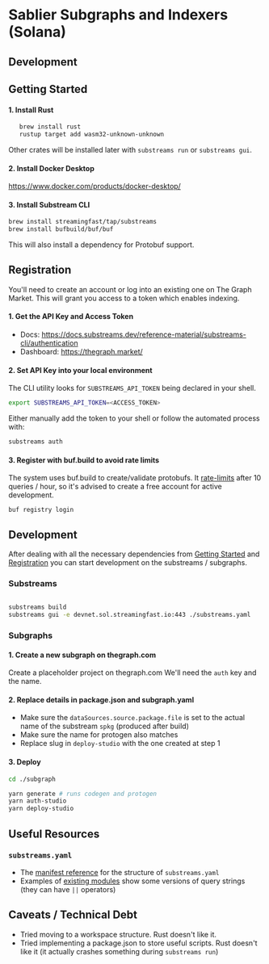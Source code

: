 # Sablier Subgraphs and Indexers (Solana)

## Development

## Getting Started

#### 1. Install Rust

```bash
   brew install rust
   rustup target add wasm32-unknown-unknown
```

Other crates will be installed later with `substreams run` or `substreams gui`.

#### 2. Install Docker Desktop

https://www.docker.com/products/docker-desktop/

#### 3. Install Substream CLI

```bash
brew install streamingfast/tap/substreams
brew install bufbuild/buf/buf
```

This will also install a dependency for Protobuf support.

## Registration

You'll need to create an account or log into an existing one on The Graph Market. This will grant you access to a token which enables indexing.

#### 1. Get the API Key and Access Token

- Docs: https://docs.substreams.dev/reference-material/substreams-cli/authentication
- Dashboard: https://thegraph.market/

#### 2. Set API Key into your local environment

The CLI utility looks for `SUBSTREAMS_API_TOKEN` being declared in your shell.

```bash
export SUBSTREAMS_API_TOKEN=<ACCESS_TOKEN>
```

Either manually add the token to your shell or follow the automated process with:

```bash
substreams auth
```

#### 3. Register with buf.build to avoid rate limits

The system uses buf.build to create/validate protobufs.
It [rate-limits](https://buf.build/docs/bsr/rate-limits/) after 10 queries / hour, so it's advised to create a free account for active development.

```
buf registry login
```

## Development

After dealing with all the necessary dependencies from [Getting Started](#getting-started) and [Registration](#registration) you can start development on the substreams / subgraphs.

### Substreams

```bash

substreams build
substreams gui -e devnet.sol.streamingfast.io:443 ./substreams.yaml

```

### Subgraphs

#### 1. Create a new subgraph on thegraph.com

Create a placeholder project on thegraph.com
We'll need the `auth` key and the name.

#### 2. Replace details in package.json and subgraph.yaml

- Make sure the `dataSources.source.package.file` is set to the actual name of the substream `spkg` (produced after build)
- Make sure the name for protogen also matches
- Replace slug in `deploy-studio` with the one created at step 1

#### 3. Deploy

```bash
cd ./subgraph

yarn generate # runs codegen and protogen
yarn auth-studio
yarn deploy-studio

```

## Useful Resources

### `substreams.yaml`

- The [manifest reference](https://docs.substreams.dev/reference-material/substreams-components/manifests) for the structure of `substreams.yaml`
- Examples of [existing modules](https://substreams.dev/packages/solana-common/latest) show some versions of query strings (they can have `||` operators)

## Caveats / Technical Debt

- Tried moving to a workspace structure. Rust doesn't like it.
- Tried implementing a package.json to store useful scripts. Rust doesn't like it (it actually crashes something during `substreams run`)
